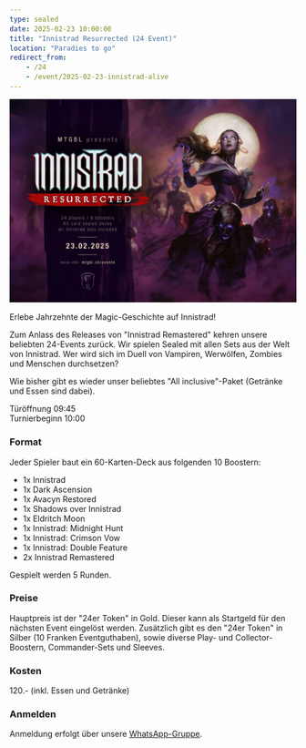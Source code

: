 ```yaml
---
type: sealed
date: 2025-02-23 10:00:00
title: "Innistrad Resurrected (24 Event)"
location: "Paradies to go"
redirect_from:
    - /24
    - /event/2025-02-23-innistrad-alive
---
```


![Innistrad Resurrected](/assets/img/innistrad-resurrected-2025.jpg)

Erlebe Jahrzehnte der Magic-Geschichte auf Innistrad!

Zum Anlass des Releases von "Innistrad Remastered" kehren unsere beliebten 24-Events zurück.
Wir spielen Sealed mit allen Sets aus der Welt von Innistrad.
Wer wird sich im Duell von Vampiren, Werwölfen, Zombies und Menschen durchsetzen?

Wie bisher gibt es wieder unser beliebtes "All inclusive"-Paket (Getränke und Essen sind dabei).

Türöffnung 09:45 \
Turnierbeginn 10:00

### Format
Jeder Spieler baut ein 60-Karten-Deck aus folgenden 10 Boostern:
* 1x Innistrad
* 1x Dark Ascension
* 1x Avacyn Restored
* 1x Shadows over Innistrad
* 1x Eldritch Moon
* 1x Innistrad: Midnight Hunt
* 1x Innistrad: Crimson Vow
* 1x Innistrad: Double Feature
* 2x Innistrad Remastered

Gespielt werden 5 Runden.

### Preise
Hauptpreis ist der "24er Token" in Gold. Dieser kann als Startgeld für den nächsten Event eingelöst werden.
Zusätzlich gibt es den "24er Token" in Silber (10 Franken Eventguthaben), sowie diverse Play- und Collector-Boostern, Commander-Sets und Sleeves.

### Kosten
120.- (inkl. Essen und Getränke)

### Anmelden
Anmeldung erfolgt über unsere [WhatsApp-Gruppe](https://chat.whatsapp.com/BsAFGkmdedvIyrGv7ORXSg).
